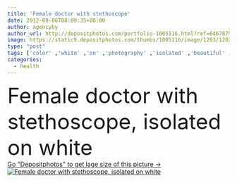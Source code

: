```yaml
---
title: 'Female doctor with stethoscope'
date: 2012-08-06T08:00:35+00:00
author: agencyby
author_url: http://depositphotos.com/portfolio-1005116.html?ref=64678756
image: https://static9.depositphotos.com/thumbs/1005116/image/1203/12032611/api_thumb_450.jpg?forcejpeg=true
type: "post"
tags: ['color' ,'white' ,'on' ,'photography' ,'isolated' ,'beautiful' ,'girl' ,'female' ,'young' ,'smiling' ,'beauty' ,'joy' ,'cheerful' ,'portrait' ,'caucasian' ,'health' ,'medicine' ,'healthcare' ,'medical' ,'care' ,'pretty' ,'clinical' ,'doctor' ,'woman' ,'touch' ,'with' ,'stethoscope' ,'biology' ,'lab' ,'laboratory' ,'science' ,'blonde' ,'study' ,'attractive' ,'positive' ,'smiles' ,'research' ,'feel' ,'gown' ,'keep' ,'physician' ,'holds' ,'assistant' ,'practitioner' ,'medic' ,'white background' ,'one person' ,'Studio Shot' ,'half length' ]
categories: 
  - health
---
```

<div aling="center">
            <font size="60"> Female doctor with stethoscope, isolated on white</font>   
</div>
<div>
    <a href='https://depositphotos.com/12032611/stock-photo-female-doctor-with-stethoscope.html?ref=64678756' target=_blank > Go "Depositphotos" to get lage size of this picture ->
        <img href='https://depositphotos.com/12032611/stock-photo-female-doctor-with-stethoscope.html?ref=64678756' src='https://static9.depositphotos.com/1005116/1203/i/950/depositphotos_12032611-stock-photo-female-doctor-with-stethoscope.jpg?forcejpeg=true' alt='Female doctor with stethoscope, isolated on white' >
    </a>
</div>
